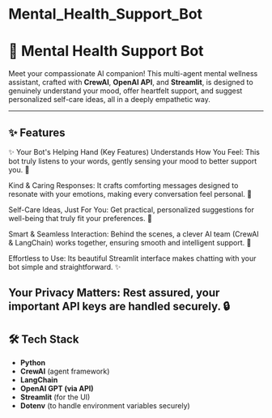 # Mental_Health_Support_Bot
# 🧠 Mental Health Support Bot

Meet your compassionate AI companion! This multi-agent mental wellness assistant, crafted with **CrewAI**, **OpenAI API**, and **Streamlit**, is designed to genuinely understand your mood, offer heartfelt support, and suggest personalized self-care ideas, all in a deeply empathetic way.

---

## ✨ Features

✨ Your Bot's Helping Hand (Key Features)
Understands How You Feel: This bot truly listens to your words, gently sensing your mood to better support you. 💖

Kind & Caring Responses: It crafts comforting messages designed to resonate with your emotions, making every conversation feel personal. 💬

Self-Care Ideas, Just For You: Get practical, personalized suggestions for well-being that truly fit your preferences. 🌿

Smart & Seamless Interaction: Behind the scenes, a clever AI team (CrewAI & LangChain) works together, ensuring smooth and intelligent support. 🧠

Effortless to Use: Its beautiful Streamlit interface makes chatting with your bot simple and straightforward. ✨

Your Privacy Matters: Rest assured, your important API keys are handled securely. 🔒
---



## 🛠️ Tech Stack

- **Python**
- **CrewAI** (agent framework)
- **LangChain**
- **OpenAI GPT (via API)**
- **Streamlit** (for the UI)
- **Dotenv** (to handle environment variables securely)

